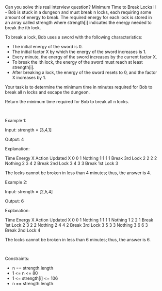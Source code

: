 Can you solve this real interview question? Minimum Time to Break Locks II - Bob is stuck in a dungeon and must break n locks, each requiring some amount of energy to break. The required energy for each lock is stored in an array called strength where strength[i] indicates the energy needed to break the ith lock.

To break a lock, Bob uses a sword with the following characteristics:

 * The initial energy of the sword is 0.
 * The initial factor X by which the energy of the sword increases is 1.
 * Every minute, the energy of the sword increases by the current factor X.
 * To break the ith lock, the energy of the sword must reach at least strength[i].
 * After breaking a lock, the energy of the sword resets to 0, and the factor X increases by 1.

Your task is to determine the minimum time in minutes required for Bob to break all n locks and escape the dungeon.

Return the minimum time required for Bob to break all n locks.

 

Example 1:

Input: strength = [3,4,1]

Output: 4

Explanation:

Time Energy X Action Updated X 0 0 1 Nothing 1 1 1 1 Break 3rd Lock 2 2 2 2 Nothing 2 3 4 2 Break 2nd Lock 3 4 3 3 Break 1st Lock 3

The locks cannot be broken in less than 4 minutes; thus, the answer is 4.

Example 2:

Input: strength = [2,5,4]

Output: 6

Explanation:

Time Energy X Action Updated X 0 0 1 Nothing 1 1 1 1 Nothing 1 2 2 1 Break 1st Lock 2 3 2 2 Nothing 2 4 4 2 Break 3rd Lock 3 5 3 3 Nothing 3 6 6 3 Break 2nd Lock 4

The locks cannot be broken in less than 6 minutes; thus, the answer is 6.

 

Constraints:

 * n == strength.length
 * 1 <= n <= 80
 * 1 <= strength[i] <= 106
 * n == strength.length